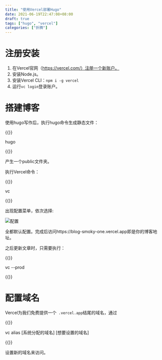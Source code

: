 ```yaml
---
title: "使用Vercel部署Hugo"
date: 2021-06-19T22:47:08+08:00
draft: true
tags: ["hugo", "vercel"]
categories: ["折腾"]
---
```


# 注册安装

1. 在Vercel官网（https://vercel.com/）注册一个新账户。
2. 安装Node.js。
3. 安装Vercel CLI：` npm i -g vercel `
4. 运行` vc login `登录账户。

# 搭建博客

使用hugo写作后，执行hugo命令生成静态文件：

{{<highlight shell>}}

hugo

{{</highlight>}}

产生一个public文件夹。

执行Vercel命令：

{{<highlight shell>}}

vc

{{</highlight>}}

出现配置菜单，依次选择:

![配置](https://z3.ax1x.com/2021/06/20/RFpV10.png)

全都默认配置。完成后访问https://blog-smoky-one.vercel.app即是你的博客地址。

之后更新文章时，只需要执行：

{{<highlight shell>}}

vc --prod

{{</highlight>}}

# 配置域名

Vercel为我们免费提供一个` .vercel.app`结尾的域名，通过

{{<highlight shell>}}

vc alias [系统分配的域名] [想要设置的域名]

{{</highlight>}}

设置新的域名来访问。

